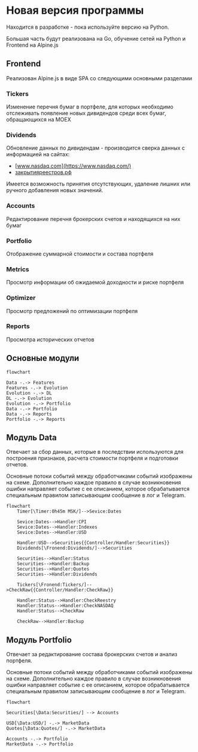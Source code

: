 # Новая версия программы

Находится в разработке - пока используйте версию на Python.

Большая часть будут реализована на Go, обучение сетей на Python и Frontend на Alpine.js

## Frontend

Реализован Alpine.js в виде SPA со следующими основными разделами


### Tickers

Изменение перечня бумаг в портфеле, для которых необходимо отслеживать появление новых дивидендов среди всех бумаг, 
обращающихся на MOEX

### Dividends

Обновление данных по дивидендам - производится сверка данных с информацией на сайтах:

- [www.nasdaq.com](https://www.nasdaq.com/)
- [закрытияреестров.рф](https://закрытияреестров.рф/)

Имеется возможность принятия отсутствующих, удаление лишних или ручного добавления новых значений.

### Accounts

Редактирование перечня брокерских счетов и находящихся на них бумаг

### Portfolio

Отображение суммарной стоимости и состава портфеля

### Metrics

Просмотр информации об ожидаемой доходности и риске портфеля

### Optimizer

Просмотр предложений по оптимизации портфеля

### Reports

Просмотра исторических отчетов


## Основные модули
```mermaid
flowchart

Data -.-> Features
Features -.-> Evolution
Evolution -.-> DL
DL -.-> Evolution
Evolution -.-> Portfolio
Data -.-> Portfolio
Data -.-> Reports
Portfolio -.-> Reports
```

## Модуль Data

Отвечает за сбор данных, которые в последствии используются для построения признаков, расчета стоимости портфеля и 
подготовки отчетов.

Основные потоки событий между обработчиками событий изображены на схеме. Дополнительно каждое правило в случае 
возникновения ошибки направляет событие с ее описанием, которое обрабатывается специальным правилом записывающим 
сообщение в лог и Telegram.

```mermaid
flowchart
    Timer[\Timer:0h45m MSK/]-->Sevice:Dates
    
    Sevice:Dates-->Handler:CPI
    Sevice:Dates-->Handler:Indexes
    Sevice:Dates-->Handler:USD
    
    Handler:USD-->Securities{{Controller/Handler:Securities}}
    Dividends[\Fronend:Dividends/]-->Securities
    
    Securities-->Handler:Status
    Securities-->Handler:Backup
    Securities-->Handler:Quotes
	Securities-->Handler:Dividends

    Tickers[\Fronend:Tickers/]-->CheckRaw{{Controller/Handler:CheckRaw}}
    
    Handler:Status-->Handler:CheckReestry
    Handler:Status-->Handler:CheckNASDAQ
    Handler:Status-->CheckRaw
    
    CheckRaw-->Handler:Backup
```

## Модуль Portfolio

Отвечает за редактирование состава брокерских счетов и анализ портфеля.

Основные потоки событий между обработчиками событий изображены на схеме. Дополнительно каждое правило в случае
возникновения ошибки направляет событие с ее описанием, которое обрабатывается специальным правилом записывающим
сообщение в лог и Telegram.

```mermaid
flowchart

Securities[\Data:Securities/] --> Accounts

USD[\Data:USD/] -.-> MarketData
Quotes[\Data:Quotes/] -.-> MarketData

Accounts -.-> Portfolio
MarketData -.-> Portfolio
```